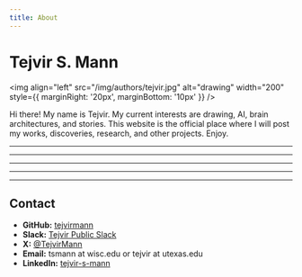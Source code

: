 ```yaml
---
title: About
---
```


# Tejvir S. Mann

<img
align="left"
src="/img/authors/tejvir.jpg"
alt="drawing"
width="200"
style={{ marginRight: '20px', marginBottom: '10px' }}
/>

Hi there! My name is Tejvir. My current interests are drawing, AI, brain architectures, and stories. This website is the official place where I will post my works, discoveries, research, and other projects. Enjoy.

---

---

---

---

---

## Contact

- **GitHub:** [tejvirmann](https://github.com/tejvirmann)
- **Slack:** [Tejvir Public Slack](https://tejvir.slack.com)
- **X:** [@TejvirMann](https://twitter.com/TejvirMann)
- **Email:** tsmann at wisc.edu or tejvir at utexas.edu
- **LinkedIn:** [tejvir-s-mann](https://www.linkedin.com/in/tejvir-s-mann/)
